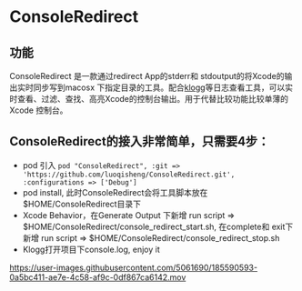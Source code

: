 # ConsoleRedirect
## 功能
ConsoleRedirect 是一款通过redirect App的stderr和 stdoutput的将Xcode的输出实时同步写到macosx 下指定目录的工具。配合[klogg](https://github.com/variar/klogg)等日志查看工具，可以实时查看、过滤、查找、高亮Xcode的控制台输出。用于代替比较功能比较单薄的Xcode 控制台。


## ConsoleRedirect的接入非常简单，只需要4步：

* pod 引入 
`pod "ConsoleRedirect", :git => 'https://github.com/luoqisheng/ConsoleRedirect.git', :configurations => ['Debug']`
* pod install, 此时ConsoleRedirect会将工具脚本放在$HOME/ConsoleRedirect目录下
* Xcode Behavior，在Generate Output 下新增 run script => $HOME/ConsoleRedirect/console_redirect_start.sh, 在complete和 exit下新增 run script => $HOME/ConsoleRedirect/console_redirect_stop.sh
* Klogg打开项目下console.log, enjoy it


https://user-images.githubusercontent.com/5061690/185590593-0a5bc411-ae7e-4c58-af9c-0df867ca6142.mov

